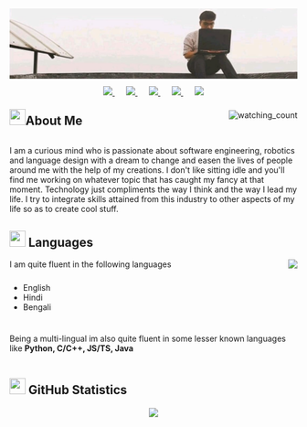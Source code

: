 <center> <img src="./background.jpeg" /> </center>

<center style="margin-top: 10px;">

<a target="_blank" href="https://www.linkedin.com/in/aditya-jyoti/" style="margin: 0px 10px;"> 
  <img src="https://img.shields.io/badge/LinkedIn-076678?style=for-the-badge&logo=linkedin&logoColor=white"> 
</a>
<a target="_blank" href="https://twitter.com/adityajyoti_" style="margin: 0px 10px;"> 
  <img src="https://img.shields.io/badge/Twitter-79740e?style=for-the-badge&logo=twitter&logoColor=white"> 
</a>
<a target="_blank" href="https://discord.com/users/593036316980019220" style="margin: 0px 10px;"> 
  <img src="https://img.shields.io/badge/Discord-873f71?style=for-the-badge&logo=discord&logoColor=white"> 
</a>
<a target="_blank" href="https://mail.google.com/mail/u/1/?view=cm&fs=1&to=aj.adityajyoti@gmail.com&tf=1" style="margin: 0px 10px;"> 
  <img src="https://img.shields.io/badge/Gmail-9d0006?style=for-the-badge&logo=gmail&logoColor=white"> 
</a>
<a target="_blank" href="https://adityajyoti.com" style="margin: 0px 10px;"> 
  <img src="https://img.shields.io/badge/website-427b58?style=for-the-badge&logo=About.me&logoColor=white"> 
</a>

</center>

<div style="display: flex; justify-content: space-between; align-items: center;">
  <div style="display: flex; align-items: center;">
    <img src="https://cdn3.emoji.gg/emojis/2112_wave_animated.gif" width="28px" height="28px"> 
    <h2>About Me</h2>
  </div>
  
  
  <img src="https://komarev.com/ghpvc/?username=aditya-jyoti&style=flat-square&color=b57614&label=views" style="height: 25px;" alt="watching_count" />
</div>

I am a curious mind who is passionate about software engineering, robotics and language design with a dream to
change and easen the lives of people around me with the help of my creations.
I don't like sitting idle and you'll find me working on whatever topic that has caught my fancy at that moment.
Technology just compliments the way I think and the way I lead my life.
I try to integrate skills attained from this industry to other aspects of my life so as to create cool stuff.

## <img src="https://cdn3.emoji.gg/emojis/7809-pepe-noted.gif" width="28x" height="28px"> Languages

<div style="display: flex; justify-content:space-between;">
<div style="display: flex; flex-direction: column; gap: 10px;">
I am quite fluent in the following languages
<ul>
  <li>English</li>
  <li>Hindi</li>
  <li>Bengali</li>
</ul>

Being a multi-lingual im also quite fluent in some lesser known languages like **Python, C/C++, JS/TS, Java**

</div>

<img align="center" src="http://github-profile-summary-cards.vercel.app/api/cards/repos-per-language?username=Aditya-Jyoti&theme=gruvbox" />
</div>

## <img src="https://cdn3.emoji.gg/emojis/9230-stats.png" width="28px" height="28px"> GitHub Statistics

<p align="center">
  <img align="center" src="http://github-profile-summary-cards.vercel.app/api/cards/profile-details?username=Aditya-Jyoti&theme=gruvbox" />
</p>
